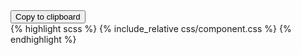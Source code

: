 <div class="code-block">
<button class="copy-clipboard" data-clipboard-action="copy" data-clipboard-target=".copy-css-snippet">Copy to clipboard</button>
<div class="copy-scss-snippet">
{% highlight scss %}
{% include_relative css/component.css %}
{% endhighlight %}
</div>
</div>
